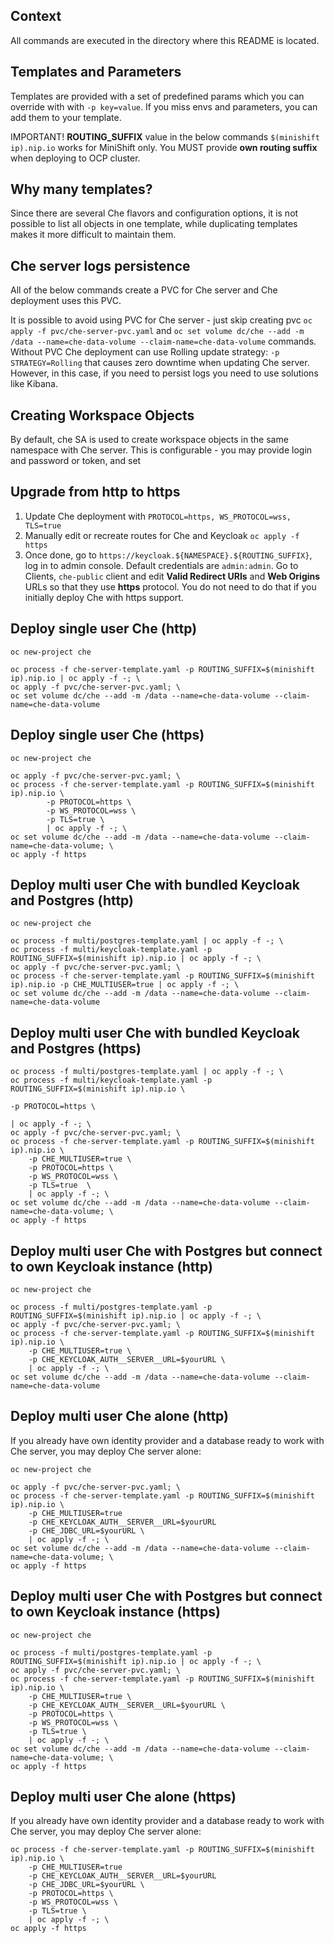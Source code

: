 ## Context

All commands are executed in the directory where this README is located.

## Templates and Parameters

Templates are provided with a set of predefined params which you can override with with `-p key=value`. If you miss envs and parameters, you can add them to your template.

IMPORTANT! **ROUTING_SUFFIX** value in the below commands `$(minishift ip).nip.io` works for MiniShift only. You MUST provide **own routing suffix** when deploying to OCP cluster.

## Why many templates?

Since there are several Che flavors and configuration options, it is not possible to list all objects in one template, while duplicating templates makes it more difficult to maintain them.

## Che server logs persistence

All of the below commands create a PVC for Che server and Che deployment uses this PVC.

It is possible to avoid using PVC for Che server - just skip creating pvc `oc apply -f pvc/che-server-pvc.yaml` and `oc set volume dc/che --add -m /data --name=che-data-volume --claim-name=che-data-volume` commands.
Without PVC Che deployment can use Rolling update strategy: `-p STRATEGY=Rolling` that causes zero downtime when updating Che server.
However, in this case, if you need to persist logs you need to use solutions like Kibana.

## Creating Workspace Objects

By default, che SA is used to create workspace objects in the same namespace with Che server. This is configurable - you may provide login and password or token, and set

## Upgrade from http to https

1. Update Che deployment with `PROTOCOL=https, WS_PROTOCOL=wss, TLS=true`
2. Manually edit or recreate routes for Che and Keycloak `oc apply -f https`
3. Once done, go to `https://keycloak.${NAMESPACE}.${ROUTING_SUFFIX}`, log in to admin console.
Default credentials are `admin:admin`.
Go to Clients, `che-public` client and edit **Valid Redirect URIs** and **Web Origins** URLs so that they use **https** protocol.
You do not need to do that if you initially deploy Che with 	https support.

## Deploy single user Che (http)

```
oc new-project che

oc process -f che-server-template.yaml -p ROUTING_SUFFIX=$(minishift ip).nip.io | oc apply -f -; \
oc apply -f pvc/che-server-pvc.yaml; \
oc set volume dc/che --add -m /data --name=che-data-volume --claim-name=che-data-volume
```

## Deploy single user Che (https)

```
oc new-project che

oc apply -f pvc/che-server-pvc.yaml; \
oc process -f che-server-template.yaml -p ROUTING_SUFFIX=$(minishift ip).nip.io \
		-p PROTOCOL=https \
		-p WS_PROTOCOL=wss \
		-p TLS=true \
		| oc apply -f -; \
oc set volume dc/che --add -m /data --name=che-data-volume --claim-name=che-data-volume; \
oc apply -f https
```

## Deploy multi user Che with bundled Keycloak and Postgres (http)

```
oc new-project che

oc process -f multi/postgres-template.yaml | oc apply -f -; \
oc process -f multi/keycloak-template.yaml -p ROUTING_SUFFIX=$(minishift ip).nip.io | oc apply -f -; \
oc apply -f pvc/che-server-pvc.yaml; \
oc process -f che-server-template.yaml -p ROUTING_SUFFIX=$(minishift ip).nip.io -p CHE_MULTIUSER=true | oc apply -f -; \
oc set volume dc/che --add -m /data --name=che-data-volume --claim-name=che-data-volume
```

## Deploy multi user Che with bundled Keycloak and Postgres (https)

```
oc process -f multi/postgres-template.yaml | oc apply -f -; \
oc process -f multi/keycloak-template.yaml -p ROUTING_SUFFIX=$(minishift ip).nip.io \
																					 -p PROTOCOL=https \
																					 | oc apply -f -; \
oc apply -f pvc/che-server-pvc.yaml; \
oc process -f che-server-template.yaml -p ROUTING_SUFFIX=$(minishift ip).nip.io \
	-p CHE_MULTIUSER=true \
 	-p PROTOCOL=https \
	-p WS_PROTOCOL=wss \
	-p TLS=true  \
	| oc apply -f -; \
oc set volume dc/che --add -m /data --name=che-data-volume --claim-name=che-data-volume; \
oc apply -f https
```


## Deploy multi user Che with Postgres but connect to own Keycloak instance (http)

```
oc new-project che

oc process -f multi/postgres-template.yaml -p ROUTING_SUFFIX=$(minishift ip).nip.io | oc apply -f -; \
oc apply -f pvc/che-server-pvc.yaml; \
oc process -f che-server-template.yaml -p ROUTING_SUFFIX=$(minishift ip).nip.io \
	-p CHE_MULTIUSER=true \
	-p CHE_KEYCLOAK_AUTH__SERVER__URL=$yourURL \
	| oc apply -f -; \
oc set volume dc/che --add -m /data --name=che-data-volume --claim-name=che-data-volume
```

## Deploy multi user Che alone (http)

If you already have own identity provider and a database ready to work with Che server, you may deploy Che server alone:

```
oc new-project che

oc apply -f pvc/che-server-pvc.yaml; \
oc process -f che-server-template.yaml -p ROUTING_SUFFIX=$(minishift ip).nip.io \
	-p CHE_MULTIUSER=true
	-p CHE_KEYCLOAK_AUTH__SERVER__URL=$yourURL
	-p CHE_JDBC_URL=$yourURL \
	| oc apply -f -; \
oc set volume dc/che --add -m /data --name=che-data-volume --claim-name=che-data-volume; \
oc apply -f https
```

## Deploy multi user Che with Postgres but connect to own Keycloak instance (https)

```
oc new-project che

oc process -f multi/postgres-template.yaml -p ROUTING_SUFFIX=$(minishift ip).nip.io | oc apply -f -; \
oc apply -f pvc/che-server-pvc.yaml; \
oc process -f che-server-template.yaml -p ROUTING_SUFFIX=$(minishift ip).nip.io \
	-p CHE_MULTIUSER=true \
	-p CHE_KEYCLOAK_AUTH__SERVER__URL=$yourURL \
	-p PROTOCOL=https \
	-p WS_PROTOCOL=wss \
	-p TLS=true \
	| oc apply -f -; \
oc set volume dc/che --add -m /data --name=che-data-volume --claim-name=che-data-volume; \
oc apply -f https
```

## Deploy multi user Che alone (https)

If you already have own identity provider and a database ready to work with Che server, you may deploy Che server alone:

```
oc process -f che-server-template.yaml -p ROUTING_SUFFIX=$(minishift ip).nip.io \
	-p CHE_MULTIUSER=true
	-p CHE_KEYCLOAK_AUTH__SERVER__URL=$yourURL
	-p CHE_JDBC_URL=$yourURL \
	-p PROTOCOL=https \
	-p WS_PROTOCOL=wss \
	-p TLS=true \
	| oc apply -f -; \
oc apply -f https
```
